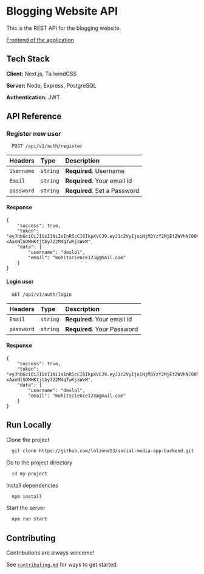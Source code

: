 
# Blogging Website API

This is the REST API for the blogging website.

[Frontend of the application](https://github.com/lolzone13/social-media-app)


## Tech Stack

**Client:** Next.js, TailwindCSS

**Server:** Node, Express, PostgreSQL


**Authentication:** JWT

## API Reference

### Register new user

```http
  POST /api/v1/auth/register
```

| Headers | Type     | Description                |
| :-------- | :------- | :------------------------- |
| `Username` | `string` | **Required**. Username |
| `Email` | `string` | **Required**. Your email id |
| `password` | `string` | **Required**. Set a Password |

#### Response

```http
{
    "success": true,
    "token": "eyJhbGciOiJIUzI1NiIsInR5cCI6IkpXVCJ9.eyJ1c2VyIjoiNjM3YzY2MjEtZWVhNC00NzFkLWEzNjktYWQ1ZjViMzU3NTE2IiwiaWF0IjoxNjU3MTE1NDg4LCJleHAiOjE2NTcyMDE4ODh9.qQwzD5SMQ0yE-xAaeNlSOMHKtjtby722M4qTwKjsWvM",
    "data": {
        "username": "deslol",
        "email": "mohitscience123@gmail.com"
    }
}
```

#### Login user

```http
  GET /api/v1/auth/login
```

| Headers | Type     | Description                       |
| :-------- | :------- | :-------------------------------- |
| `Email` | `string` | **Required**. Your email id |
| `password` | `string` | **Required**. Your Password |



#### Response

```http
{
    "success": true,
    "token": "eyJhbGciOiJIUzI1NiIsInR5cCI6IkpXVCJ9.eyJ1c2VyIjoiNjM3YzY2MjEtZWVhNC00NzFkLWEzNjktYWQ1ZjViMzU3NTE2IiwiaWF0IjoxNjU3MTE1NDg4LCJleHAiOjE2NTcyMDE4ODh9.qQwzD5SMQ0yE-xAaeNlSOMHKtjtby722M4qTwKjsWvM",
    "data": {
        "username": "deslol",
        "email": "mohitscience123@gmail.com"
    }
}
```



## Run Locally

Clone the project

```bash
  git clone https://github.com/lolzone13/social-media-app-backend.git
```

Go to the project directory

```bash
  cd my-project
```

Install dependencies

```bash
  npm install
```

Start the server

```bash
  npm run start
```


## Contributing

Contributions are always welcome!

See [`contributing.md`](https://github.com/lolzone13/social-media-app/blob/main/docs/CONTRIBUTING.md) for ways to get started.



